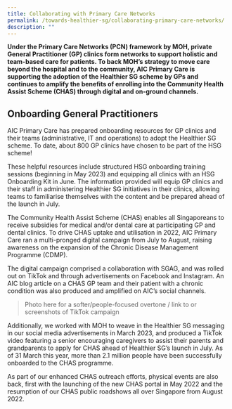 ```yaml
---
title: Collaborating with Primary Care Networks
permalink: /towards-healthier-sg/collaborating-primary-care-networks/
description: ""
---
```

**Under the Primary Care Networks (PCN) framework by MOH, private General Practitioner (GP) clinics form networks to support holistic and team-based care for patients. To back MOH’s strategy to move care beyond the hospital and to the community, AIC Primary Care is supporting the adoption of the Healthier SG scheme by GPs and continues to amplify the benefits of enrolling into the Community Health Assist Scheme (CHAS) through digital and on-ground channels.**

## Onboarding General Practitioners

AIC Primary Care has prepared onboarding resources for GP clinics and their teams (administrative, IT and operations) to adopt the Healthier SG scheme. To date, about 800 GP clinics have chosen to be part of the HSG scheme!


These helpful resources include structured HSG onboarding training sessions (beginning in May 2023) and equipping all clinics with an HSG Onboarding Kit in June. The information provided will equip GP clinics and their staff in administering Healthier SG initiatives in their clinics, allowing teams to familiarise themselves with the content and be prepared ahead of the launch in July.

The Community Health Assist Scheme (CHAS) enables all Singaporeans to receive subsidies for medical and/or dental care at participating GP and dental clinics. To drive CHAS uptake and utilisation in 2022, AIC Primary Care ran a multi-pronged digital campaign from July to August, raising awareness on the expansion of the Chronic Disease Management Programme (CDMP). 

The digital campaign comprised a collaboration with SGAG, and was rolled out on TikTok and through advertisements on Facebook and Instagram. An AIC blog article on a CHAS GP team and their patient with a chronic condition was also produced and amplified on AIC’s social channels.

> Photo here for a softer/people-focused overtone / link to or screenshots of TikTok campaign

Additionally, we worked with MOH to weave in the Healthier SG messaging in our social media advertisements in March 2023, and produced a TikTok video featuring a senior encouraging caregivers to assist their parents and grandparents to apply for CHAS ahead of Healthier SG’s launch in July. As of 31 March this year, more than 2.1 million people have been successfully onboarded to the CHAS programme.

As part of our enhanced CHAS outreach efforts, physical events are also back, first with the launching of the new CHAS portal in May 2022 and the resumption of our CHAS public roadshows all over Singapore from August 2022.